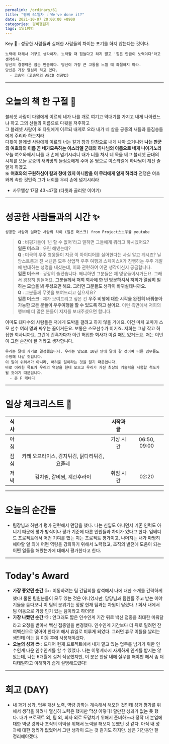 ```yaml
---
permalink: /ordinary/61
title: "평비 61일차 : We've done it?"
date: 2021-10-07 20:00:00 +0900
categories: 평비챌린지
tags: 1일1평범
---  
```

Key 🔑 : 성공한 사람들과 실패한 사람들의 차이는 포기를 하지 않는다는 것이다.
```
노력에 대해서 거꾸로 생각하자. 노력할 때 힘들다고 하지 말고 '힘든 만큼이 노력이다'라고 생각하자.
당신의 경쟁력은 참는 만큼이다. 당신이 가장 큰 고통을 느낄 때 좌절하지 마라.
당신은 가장 열심히 하고 있다.
  - 고승덕 (고승덕의 ABCD 성공법)
```

---
# 오늘의 책 한 구절 📕
블레셋 사람이 다윗에게 이르되 네가 나를 개로 여기고 막대기를 가지고 내게 나아왔느냐 하고 그의 신들의 이름으로 다윗을 저주하고  
그 블레셋 사람이 또 다윗에게 이르되 내게로 오라 내가 네 살을 공중의 새들과 들짐승들에게 주리라 하는지라  
다윗이 블레셋 사람에게 이르되 너는 칼과 창과 단창으로 내게 나아 오거니와 **나는 만군의 여호와의 이름 곧 네가모욕하는 이스라엘 군대의 하나님의 이름으로 네게 나아가노라**  
오늘 여호와께서 너를 내 손에 넘기시리니 내가 너를 쳐서 네 목을 베고 블레셋 군대의 시체를 오늘 공중의 새와땅의 들짐승에게 주어 온 땅으로 이스라엘에 하나님이 계신 줄 알게 하겠고  
또 **여호와의 구원하심이 칼과 창에 있지 아니함을 이 무리에게 알게 하리라** 전쟁은 여호와께 속한 것인즉 그가 너희를 우리 손에 넘기시리라  
 - 사무엘상 17장 43~47절 (다윗과 골리앗 이야기)

---
# 성공한 사람들과의 시간 ✨
`성공한 사람과 실패한 사람의 차이 (일론 머스크) from Project스노우볼 youtube`  

> **Q** : 비평가들이 '넌 할 수 없어'라고 말하면 그들에게 뭐라고 하시겠어요?  
> **일론 머스크** : 우린 해냈는데?  
> **Q** : 미국의 우주 영웅들이 지금 이 아이디어를 싫어한다는 사실 알고 계시죠? 닐 암스트롱과 진 서넨은 모두 상업적 우주 여행과 스페이스X가 진행하는 우주 개발에 반대하는 성명을 내셨는데, 이와 관련하여 어떤 생각이신지 궁금합니다.  
> **일론 머스크** : 굉장히 슬펐습니다. 왜냐하면 그분들은 제 영웅들이시거든요. 그래서 굉장히 힘들어요. **그분들께서 저희 회사에 한 번 방문하셔서 저희가 열심히 일하는 모습을 봐 주셨으면 해요. 그러면 그분들도 생각이 바뀌실테니까요.**  
> **Q** : 그분들께 무엇을 보여드리고 싶으세요?  
> **일론 머스크** : 제가 보여드리고 싶은 건 **우주 비행에 대한 시각을 완전히 바꿔놓아 가능한 모든 분들이 우주여행을 할 수 있도록 하고 싶어요.** 이런 측면에서 저희의 행보에 더 많은 분들이 지지를 보내주셨으면 합니다.  

아마도 대다수의 사람들은 저에게 도박을 걸려고 하지 않을 거에요. 이건 마치 꼬마가 스모 선수 여러 명과 싸우는 꼴이거든요. 보통은 스모선수가 이기죠. 저희는 그냥 작고 허접한 회사니까요. 그런데 간혹가다가 이런 허접한 회사가 이길 때도 있거든요. 저는 이번이 그런 순간이 될 거라고 생각합니다.  

```
우리는 달에 가기로 결정했습니다. 우리는 앞으로 10년 안에 달에 갈 것이며 다른 임무들도 수행해 나갈 것입니다.
이 일이 쉬워서가 아니라, 어려운 일이라는 것을 알기 때문입니다.
바로 이러한 목표가 우리의 역량을 한데 모으고 우리가 가진 최상의 기술력을 시험할 척도가 될 것이기 때문입니다.
  - 존 F 케네디
```

---
# 일상 체크리스트 📃

| 식사 |  | 시작과 끝 |  |
|:----:|:----:|:----:|:----:|
| 아침 |  | 기상 시간 | 06:50, 09:00 |
| 점심 | 카레 오므라이스, 감자튀김, 닭다리튀김, 요플레 |  |  |
| 저녁 | 김치찜, 갈비찜, 계란후라이 | 취침 시간 | 02:20 |

---
# 오늘의 순간들
- 팀장님과 하반기 평가 관련해서 면담을 했다. 나는 신입도 아니면서 기존 인력도 아니기 때문에 평가 방식이나 평가 기준에 다른 인원들과 차이가 있다고 한다. 임베디드 프로젝트에서 어떤 기여를 했는 지는 프로젝트 평가이고, 나머지는 내가 마땅히 해야할 일 외에 어떤 역량을 강화하기 위해서 노력했고, 조직의 발전에 도움이 되는 어떤 일들을 해왔는가에 대해서 평가한다고 한다.  

---
# Today's Award
- **가장 좋았던 순간** 👍 : 이동하려는 팀 간담회를 참석해서 나에 대한 소개를 간략하게 했다! 물론 팀원분들이 모두 있는 것은 아니었지만, 담당님과 팀원들 주고 받는 이야기들을 듣다보니 이 팀의 분위기는 정말 현재 팀과는 차원이 달랐다..! 회사 내에서 팀 이동으로 가장 인기 있는 팀이라고 하더라!  
- **가장 나빴던 순간** 👎 : 안그래도 짧은 인수인계 기간 뒤로 백신 접종을 최대한 미뤄달라고 요청을 받아서 백신 접종일을 변경했다. 인수인계 기간보다 더 뒤로 밀려면 잔여백신으로 맞아야 한다고 해서 휴일로 미루게 되었다. 그러면 휴무 이틀을 날리는 샘인데 이는 팀 이동 후에 사용해야겠다.  
- **오늘의 성과** 😎 : 드디어 현재 프로젝트에서 내가 맡고 있는 업무를 넘기기 위한 인수인계 다운 인수인계를 할 수 있었다. 나는 이렇게까지 자세하게 인계를 받지는 않았는데, 나는 6개월에 걸쳐 적응했지만, 이 분은 한달 내에 실무를 해야만 헤서 좀 더 디테일하고 이해하기 쉽게 설명해드렸다!  

---
# 회고 (DAY)
- 내 과거 성과, 업무 개선 노력, 역량 강화는 계속해서 해오던 것인데 성과 평가를 위해서 생각을 하려니 열심히 노력은 했지만 막상 이렇다! 할만한 성과가 없는 듯 했다. 내가 프로젝트 외, 팀 외, 회사 외로 도망치기 위해서 준비하느라 정작 내 본업에 대한 역량 강화나 조직의 이익을 위해서 노력을 해보지 못했던 것 같다. 아직 내 성과에 대한 정리가 없었어서 그런 생각이 드는 것 같기도 하지만. 남은 기간동안 잘 정리해야겠다.